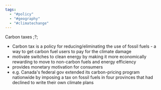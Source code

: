 ```yaml
---
tags:
  - "#policy"
  - "#geography"
  - "#climatechange"
---
```

 Carbon taxes
 ;?;
- Carbon tax is a policy for reducing/eliminating the use of fossil fuels - a way to get carbon fuel users to pay for the climate damage
- motivate switches to clean energy by making it more economically rewarding to move to non-carbon fuels and energy efficiency
- provides monetary motivation for consumers
- e.g. Canada's federal gov extended its carbon-pricing program nationwide by imposing a tax on fossil fuels in four provinces that had declined to write their own climate plans